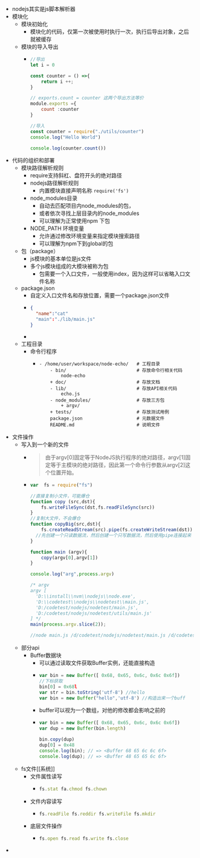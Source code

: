 - nodejs其实是js脚本解析器
- 模块化
	- 模块初始化
		- 模块化的代码，仅第一次被使用时执行一次，执行后导出对象，之后就被缓存
	- 模块的导入导出
		- ```js
		  //导出
		  let i = 0
		  
		  const counter = () =>{
		      return i ++;
		  }
		  
		  // exports.count = counter 这两个导出方法等价
		  module.exports ={
		      count :counter
		  } 
		  
		  //导入
		  const counter = require("./utils/counter")
		  console.log("Hello World")
		  
		  console.log(counter.count())
		  
		  ```
- 代码的组织和部署
	- 模块路径解析规则
		- require支持斜杠、盘符开头的绝对路径
		- nodejs路径解析规则
			- 内置模块直接声明名称 `require('fs')`
		- node_modules目录
			- 自动去匹配项目内node_modules的包，
			- 或者依次寻找上层目录内的node_modules
			- 可以理解为正常使用npm 下包
		- NODE_PATH 环境变量
			- 允许通过修改环境变量来指定模块搜索路径
			- 可以理解为npm下到global的包
	- 包（package）
		- js模块的基本单位是js文件
		- 多个js模块组成的大模块被称为包
			- 包需要一个入口文件，一般使用index，因为这样可以省略入口文件名称
	- package.json
		- 自定义入口文件名和存放位置，需要一个package.json文件
		- ```json
		  {
		    "name":"cat"
		    "main":"./lib/main.js"
		  }
		  ```
		-
	- 工程目录
		- 命令行程序
			- ```
			  - /home/user/workspace/node-echo/   # 工程目录
			      - bin/                          # 存放命令行相关代码
			          node-echo
			      + doc/                          # 存放文档
			      - lib/                          # 存放API相关代码
			          echo.js
			      - node_modules/                 # 存放三方包
			          + argv/
			      + tests/                        # 存放测试用例
			      package.json                    # 元数据文件
			      README.md                       # 说明文件
			  ```
- 文件操作
	- 写入到一个新的文件
		- >由于argv[0]固定等于NodeJS执行程序的绝对路径，argv[1]固定等于主模块的绝对路径，因此第一个命令行参数从argv[2]这个位置开始。
		- ```js
		  var  fs = require("fs")
		  
		  //直接复制小文件，可能爆仓
		  function copy (src,dst){
		      fs.writeFileSync(dst,fs.readFileSync(src))
		  }
		  //复制大文件，不会爆仓
		  function copyBig(src,dst){
		      fs.createReadStream(src).pipe(fs.createWriteStream(dst))
		    //先创建一个只读数据流，然后创建一个只写数据流，然后使用pipe连接起来
		  }
		  
		  function main (argv){
		      copy(argv[0],argv[1])
		  }
		  
		  console.log("arg",process.argv)
		  
		  /* argv 
		  argv [
		    'D:\\install\\nvm\\nodejs\\node.exe',
		    'D:\\codetest\\nodejs\\nodetest\\main.js',
		    'D:/codetest/nodejs/nodetest/main.js',
		    'D:/codetest/nodejs/nodetest/utils/main.js'
		  ] */
		  main(process.argv.slice(2));
		  
		  //node main.js /d/codetest/nodejs/nodetest/main.js /d/codetest/nodejs/nodetest/utils/main.js
		  ```
	- 部分api
		- Buffer数据块
			- 可以通过读取文件获取Buffer实例，还能直接构造
			- ```js
			  var bin = new Buffer([ 0x68, 0x65, 0x6c, 0x6c 0x6f])
			  //下标获取
			  bin[0] = 0x68l
			  var str = bin.toString('utf-8') //hello
			  var bin = new Buffer("hello",'utf-8') //构造出来一个buff
			  ```
			- buffer可以视为一个数组，对他的修改都会影响之前的
			- ```js
			  var bin = new Buffer([ 0x68, 0x65, 0x6c, 0x6c 0x6f])
			  var dup = new Buffer(bin.length)
			  
			  bin.copy(dup)
			  dup[0] = 0x48
			  console.log(bin); // => <Buffer 68 65 6c 6c 6f>
			  console.log(dup); // => <Buffer 48 65 65 6c 6f>
			  ```
	- fs文件[[系统]]
		- 文件属性读写
			- ```js
			  fs.stat fa.chmod fs.chown
			  ```
		- 文件内容读写
			- ```js
			  fs.readFile fs.reddir fs.writeFile fs.mkdir
			  ```
		- 底层文件操作
			- ```js
			  fs.open fs.read fs.write fs.close
			  ```
-